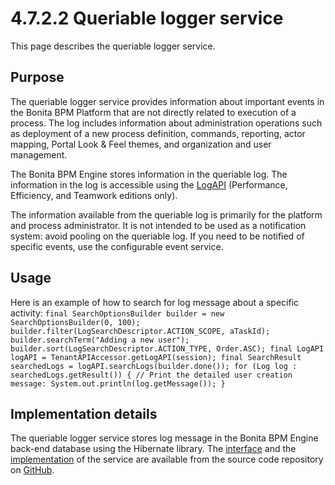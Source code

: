 # 4.7.2.2 Queriable logger service

This page describes the queriable logger service.

## Purpose

The queriable logger service provides information about important events in the Bonita BPM Platform that are not directly related to execution of a process. The log includes
information about 
administration operations such as deployment of a new process definition, commands, reporting, actor mapping, Portal Look & Feel themes, and organization and user management.

The Bonita BPM Engine stores information in the queriable log. The information in the log is accessible using the [LogAPI](/javadoc.html)
(Performance, Efficiency, and Teamwork editions only).

The information available from the queriable log is primarily for the platform and process administrator. It is
not intended to be used as a notification system: avoid pooling on the queriable log. If you need to be notified of
specific events, use the configurable event service.

## Usage

Here is an example of how to search for log message about a specific activity:
`
final SearchOptionsBuilder builder = new SearchOptionsBuilder(0, 100);
builder.filter(LogSearchDescriptor.ACTION_SCOPE, aTaskId);
builder.searchTerm("Adding a new user");
builder.sort(LogSearchDescriptor.ACTION_TYPE, Order.ASC);
final LogAPI logAPI = TenantAPIAccessor.getLogAPI(session);
final SearchResult searchedLogs = logAPI.searchLogs(builder.done());
for (Log log : searchedLogs.getResult()) {
     // Print the detailed user creation message:
System.out.println(log.getMessage());
}
`

## Implementation details

The queriable logger service stores log message in the Bonita BPM Engine back-end database using the Hibernate library. The [interface](https://github.com/bonitasoft/bonita-engine/blob/master/services/bonita-log/bonita-log-api/src/main/java/org/bonitasoft/engine/services/QueriableLoggerService.java)
and the [implementation](https://github.com/bonitasoft/bonita-engine/tree/master/services/bonita-log/bonita-log-impl/src/main/java/org/bonitasoft/engine/services/impl)
of the service are available from the source code repository on [GitHub](https://github.com/bonitasoft/).